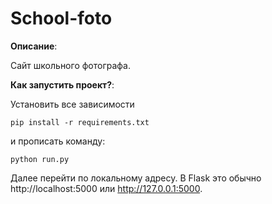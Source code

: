 # School-foto
 **Описание**:  

Сайт школьного фотографа.

 **Как запустить проект?**: 
 
  Установить все зависимости
  
 ```
 pip install -r requirements.txt
```

и прописать команду:
 ```
python run.py
```
Далее перейти по локальному адресу. В Flask это обычно http://localhost:5000 или http://127.0.0.1:5000. 


